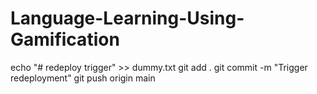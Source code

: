 # Language-Learning-Using-Gamification
echo "# redeploy trigger" >> dummy.txt
git add .
git commit -m "Trigger redeployment"
git push origin main
